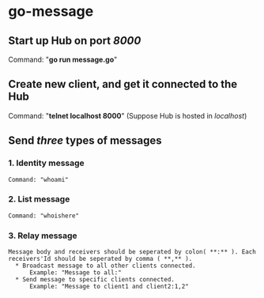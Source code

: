 # go-message

Start up Hub on port _8000_
-----------
Command: "**go run message.go**"

Create new client, and get it connected to the Hub
-----------
Command: "**telnet localhost 8000**" (Suppose Hub is hosted in _localhost_)

Send _three_ types of messages
-----------

### 1. Identity message
    Command: "whoami"
### 2. List message
    Command: "whoishere"
### 3. Relay message
    Message body and receivers should be seperated by colon( **:** ). Each receivers'Id should be seperated by comma ( **,** ).
      * Broadcast message to all other clients connected. 
          Example: "Message to all:"
      * Send message to specific clients connected.
          Example: "Message to client1 and client2:1,2"

          

